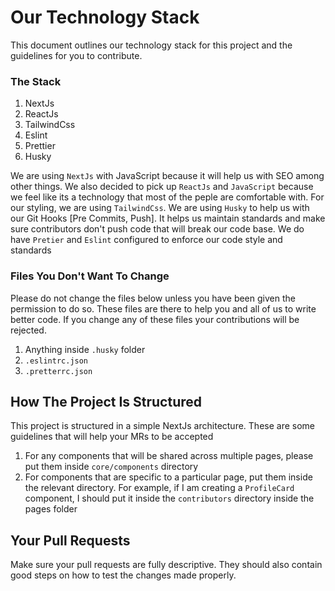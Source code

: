 # Our Technology Stack

This document outlines our technology stack for this project and the guidelines
for you to contribute.

### The Stack

1. NextJs
2. ReactJs
3. TailwindCss
4. Eslint
5. Prettier
6. Husky

We are using `NextJs` with JavaScript because it will help us with SEO among other things.
We also decided to pick up `ReactJs` and `JavaScript` because we feel like its a technology that most of the peple
are comfortable with. For our styling, we are using `TailwindCss`. We are using
`Husky` to help us with our Git Hooks [Pre Commits, Push]. It helps us maintain standards and make sure
contributors don't push code that will break our code base. We do have `Pretier` and
`Eslint` configured to enforce our code style and standards

### Files You Don't Want To Change

Please do not change the files below unless you have been given the permission to do so. These files are there to help
you and all of us
to write better code. If you change any of these files your contributions will be rejected.

1. Anything inside `.husky` folder
2. `.eslintrc.json`
3. `.pretterrc.json`

## How The Project Is Structured

This project is structured in a simple NextJs architecture. These are some guidelines that will help your MRs to be
accepted

1. For any components that will be shared across multiple pages, please put them inside `core/components` directory
2. For components that are specific to a particular page, put them inside the relevant directory. For example, if I am
   creating a `ProfileCard` component, I should put it inside the `contributors` directory inside the pages folder

## Your Pull Requests

Make sure your pull requests are fully descriptive.
They should also contain good steps on how to test the changes made properly. 
